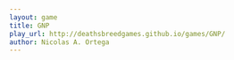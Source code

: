```yaml
---
layout: game
title: GNP
play_url: http://deathsbreedgames.github.io/games/GNP/
author: Nicolas A. Ortega
---
```

